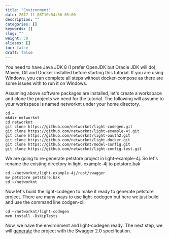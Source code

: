 ```yaml
---
title: "Environment"
date: 2017-11-08T10:54:56-05:00
description: ""
categories: []
keywords: []
slug: ""
weight: 30
aliases: []
toc: false
draft: false
---
```



You need to have Java JDK 8 (I prefer OpenJDK but Oracle JDK will do), Maven, Git and 
Docker installed before starting this tutorial. If you are using Windows, you can 
complete all steps without docker-compose as there are some issues with to run it on
Windows. 
 
Assuming above software packages are installed, let's create a workspace and clone the 
projects we need for the tutorial. The following will assume to your workspace is named
networknt under your home directory. 

```
cd ~
mkdir networknt
cd networknt
git clone https://github.com/networknt/light-codegen.git
git clone https://github.com/networknt/light-example-4j.git
git clone https://github.com/networknt/light-oauth2.git
git clone https://github.com/networknt/light-docker.git
git clone https://github.com/networknt/model-config.git
git clone https://github.com/networknt/light-config-test.git
```

We are going to re-generate petstore project in light-example-4j. So let's rename
the existing directory in light-example-4j to petstore.bak

```
cd ~/networknt/light-example-4j/rest/swagger
mv petstore petstore.bak
cd ~/networknt
```

Now let's build the light-codegen to make it ready to generate petstore project. There are
many ways to use light-codegen but here we just build and use the command line codgen-cli.

```
cd ~/networknt/light-codegen
mvn install -DskipTests
```

Now, we have the environment and light-codegen ready. The next step, we will [generate][] the
project with the Swagger 2.0 specification. 

[generate]: /tutorial/rest/swagger/petstore/generate/

